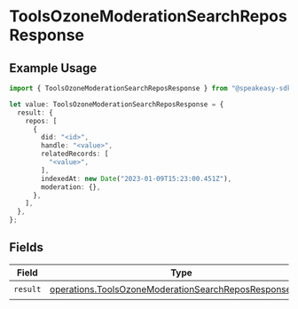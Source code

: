 # ToolsOzoneModerationSearchReposResponse

## Example Usage

```typescript
import { ToolsOzoneModerationSearchReposResponse } from "@speakeasy-sdks/bluesky/models/operations";

let value: ToolsOzoneModerationSearchReposResponse = {
  result: {
    repos: [
      {
        did: "<id>",
        handle: "<value>",
        relatedRecords: [
          "<value>",
        ],
        indexedAt: new Date("2023-01-09T15:23:00.451Z"),
        moderation: {},
      },
    ],
  },
};
```

## Fields

| Field                                                                                                                            | Type                                                                                                                             | Required                                                                                                                         | Description                                                                                                                      |
| -------------------------------------------------------------------------------------------------------------------------------- | -------------------------------------------------------------------------------------------------------------------------------- | -------------------------------------------------------------------------------------------------------------------------------- | -------------------------------------------------------------------------------------------------------------------------------- |
| `result`                                                                                                                         | [operations.ToolsOzoneModerationSearchReposResponseBody](../../models/operations/toolsozonemoderationsearchreposresponsebody.md) | :heavy_check_mark:                                                                                                               | N/A                                                                                                                              |
